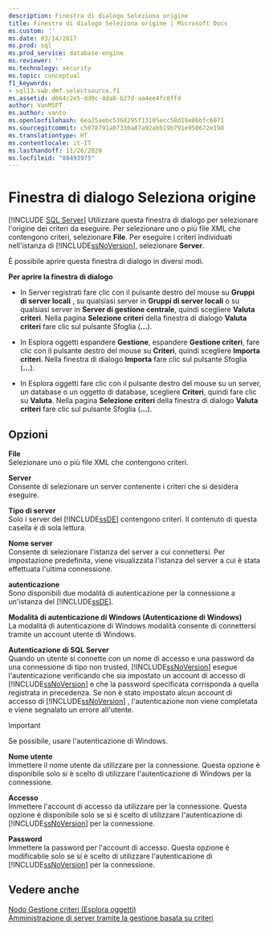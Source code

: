 ```yaml
---
description: Finestra di dialogo Seleziona origine
title: Finestra di dialogo Seleziona origine | Microsoft Docs
ms.custom: ''
ms.date: 03/14/2017
ms.prod: sql
ms.prod_service: database-engine
ms.reviewer: ''
ms.technology: security
ms.topic: conceptual
f1_keywords:
- sql13.swb.dmf.selectsource.f1
ms.assetid: d664c2e5-dd0c-4da8-b27d-aa4ee4fc0ffd
author: VanMSFT
ms.author: vanto
ms.openlocfilehash: 6ea25aebc5368295f13105ecc58d18e86bfc6071
ms.sourcegitcommit: c5078791a07330a87a92abb19b791e950672e198
ms.translationtype: HT
ms.contentlocale: it-IT
ms.lasthandoff: 11/26/2020
ms.locfileid: "88493975"
---
```

# <a name="select-source-dialog-box"></a>Finestra di dialogo Seleziona origine
 [!INCLUDE [SQL Server](../../includes/applies-to-version/sqlserver.md)]
  Utilizzare questa finestra di dialogo per selezionare l'origine dei criteri da eseguire. Per selezionare uno o più file XML che contengono criteri, selezionare **File**. Per eseguire i criteri individuati nell'istanza di [!INCLUDE[ssNoVersion](../../includes/ssnoversion-md.md)], selezionare **Server**.  
  
 È possibile aprire questa finestra di dialogo in diversi modi.  
  
 **Per aprire la finestra di dialogo**  
  
-   In Server registrati fare clic con il pulsante destro del mouse su **Gruppi di server locali** , su qualsiasi server in **Gruppi di server locali** o su qualsiasi server in **Server di gestione centrale**, quindi scegliere **Valuta criteri**. Nella pagina **Selezione criteri** della finestra di dialogo **Valuta criteri** fare clic sul pulsante Sfoglia (**...**).  
  
-   In Esplora oggetti espandere **Gestione**, espandere **Gestione criteri**, fare clic con il pulsante destro del mouse su **Criteri**, quindi scegliere **Importa criteri**. Nella finestra di dialogo **Importa** fare clic sul pulsante Sfoglia (**...**).  
  
-   In Esplora oggetti fare clic con il pulsante destro del mouse su un server, un database o un oggetto di database, scegliere **Criteri**, quindi fare clic su **Valuta**. Nella pagina **Selezione criteri** della finestra di dialogo **Valuta criteri** fare clic sul pulsante Sfoglia (**...**).  
  
## <a name="options"></a>Opzioni  
 **File**  
 Selezionare uno o più file XML che contengono criteri.  
  
 **Server**  
 Consente di selezionare un server contenente i criteri che si desidera eseguire.  
  
 **Tipo di server**  
 Solo i server del [!INCLUDE[ssDE](../../includes/ssde-md.md)] contengono criteri. Il contenuto di questa casella è di sola lettura.  
  
 **Nome server**  
 Consente di selezionare l'istanza del server a cui connettersi. Per impostazione predefinita, viene visualizzata l'istanza del server a cui è stata effettuata l'ultima connessione.  
  
 **autenticazione**  
 Sono disponibili due modalità di autenticazione per la connessione a un'istanza del [!INCLUDE[ssDE](../../includes/ssde-md.md)].  
  
 **Modalità di autenticazione di Windows (Autenticazione di Windows)**  
 La modalità di autenticazione di Windows modalità consente di connettersi tramite un account utente di Windows.  
  
 **Autenticazione di SQL Server**  
 Quando un utente si connette con un nome di accesso e una password da una connessione di tipo non trusted, [!INCLUDE[ssNoVersion](../../includes/ssnoversion-md.md)] esegue l'autenticazione verificando che sia impostato un account di accesso di [!INCLUDE[ssNoVersion](../../includes/ssnoversion-md.md)] e che la password specificata corrisponda a quella registrata in precedenza. Se non è stato impostato alcun account di accesso di [!INCLUDE[ssNoVersion](../../includes/ssnoversion-md.md)] , l'autenticazione non viene completata e viene segnalato un errore all'utente.  
  
> [!IMPORTANT]  
>  Se possibile, usare l'autenticazione di Windows.  
  
 **Nome utente**  
 Immettere il nome utente da utilizzare per la connessione. Questa opzione è disponibile solo si è scelto di utilizzare l'autenticazione di Windows per la connessione.  
  
 **Accesso**  
 Immettere l'account di accesso da utilizzare per la connessione. Questa opzione è disponibile solo se si è scelto di utilizzare l'autenticazione di [!INCLUDE[ssNoVersion](../../includes/ssnoversion-md.md)] per la connessione.  
  
 **Password**  
 Immettere la password per l'account di accesso. Questa opzione è modificabile solo se si è scelto di utilizzare l'autenticazione di [!INCLUDE[ssNoVersion](../../includes/ssnoversion-md.md)] per la connessione.  
  
## <a name="see-also"></a>Vedere anche  
 [Nodo Gestione criteri &#40;Esplora oggetti&#41;](../../relational-databases/policy-based-management/policy-management-node-object-explorer.md)   
 [Amministrazione di server tramite la gestione basata su criteri](../../relational-databases/policy-based-management/administer-servers-by-using-policy-based-management.md)  
  
  
